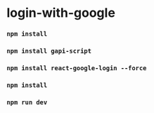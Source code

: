 # login-with-google

### `npm install`

### `npm install gapi-script`

### `npm install react-google-login --force`

### `npm install`

### `npm run dev`
